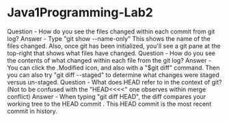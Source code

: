 # Java1Programming-Lab2
Question - How do you see the files changed within each commit from git log?
Answer - Type "git show --name-only"  This shows the name of the files changed.  Also, once git has been initialized, you'll see a git pane at the top-right that shows what files have changed.
Question - How do you see the contents of what changed within each file from the git log?
Answer - You can click the .Modified icon, and also with a "$git diff" command.  Then you can also try "git diff --staged" to determine what changes were staged versus un-staged.
Question - What does HEAD refer to in the context of git? (Not to be confused with the "HEAD<<<<" one observes within merge conflict)
Answer - When typing "git diff HEAD", the diff compares your working tree to the HEAD commit .  This HEAD commit is the most recent commit in history.
